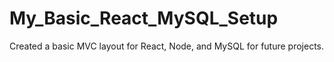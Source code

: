 # My_Basic_React_MySQL_Setup

Created a basic MVC layout for React, Node, and MySQL for future projects.